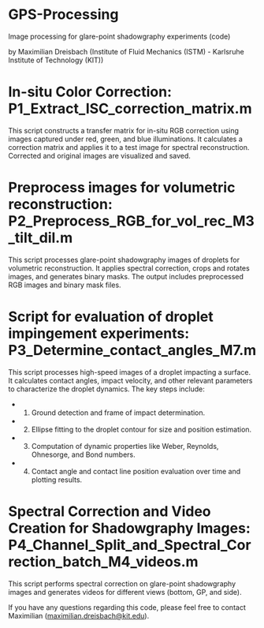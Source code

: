 # GPS-Processing
Image processing for glare-point shadowgraphy experiments (code)

by Maximilian Dreisbach (Institute of Fluid Mechanics (ISTM) - Karlsruhe Institute of Technology (KIT))


# In-situ Color Correction: P1_Extract_ISC_correction_matrix.m
This script constructs a transfer matrix for in-situ RGB correction using images captured under red, green, and blue illuminations. It calculates a correction matrix and applies it to a test image for spectral reconstruction. Corrected and original images are visualized and saved.

# Preprocess images for volumetric reconstruction: P2_Preprocess_RGB_for_vol_rec_M3_tilt_dil.m
This script processes glare-point shadowgraphy images of droplets for volumetric reconstruction. It applies spectral correction, crops and rotates images, and generates binary masks. The output includes preprocessed RGB images and binary mask files.

# Script for evaluation of droplet impingement experiments: P3_Determine_contact_angles_M7.m
This script processes high-speed images of a droplet impacting a surface. It calculates contact angles, impact velocity, and other relevant parameters to characterize the droplet dynamics. The key steps include:
- 1. Ground detection and frame of impact determination.
- 2. Ellipse fitting to the droplet contour for size and position estimation.
- 3. Computation of dynamic properties like Weber, Reynolds, Ohnesorge, and Bond numbers.
- 4. Contact angle and contact line position evaluation over time and plotting results.

# Spectral Correction and Video Creation for Shadowgraphy Images: P4_Channel_Split_and_Spectral_Correction_batch_M4_videos.m
This script performs spectral correction on glare-point shadowgraphy images and generates videos for different views (bottom, GP, and side).


If you have any questions regarding this code, please feel free to contact Maximilian (maximilian.dreisbach@kit.edu).
